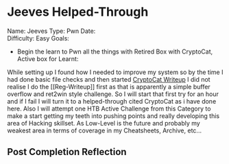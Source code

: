 # Jeeves Helped-Through

Name: Jeeves
Type: Pwn
Date:  
Difficulty:  Easy
Goals:  
- Begin the learn to Pwn all the things with Retired Box with CryptoCat, Active box for 
Learnt:

While setting up I found how I needed to improve my system so by the time I had done basic file checks  and then started [CryptoCat Writeup](https://www.youtube.com/watch?v=SgoCGETbnZg) I did not realise I do the [[Reg-Writeup]] first as that is apparently a simple buffer overflow and ret2win style challenge. So I will start that first try for an hour and if I fail I will turn it to a helped-through cited CryptoCat as i have done here. Also I will attempt one HTB Active Challenge from this Category to make a start getting my teeth into pushing points and really developing this area of Hacking skillset. As Low-Level is the future and probably my weakest area in terms of coverage in my Cheatsheets, Archive, etc...


## Post Completion Reflection
	

